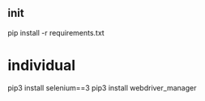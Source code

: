 ## init
pip install -r requirements.txt

# individual
pip3 install selenium==3
pip3 install webdriver_manager